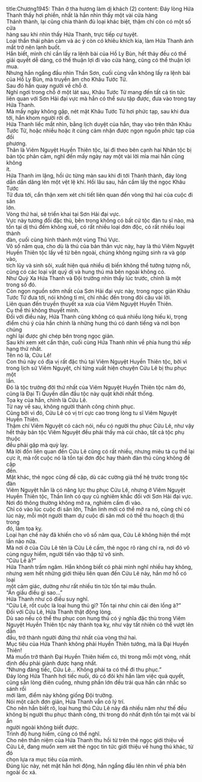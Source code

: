 title:Chương1945: Thân ở tha hương làm dị khách (2)
content:
Đáy lòng Hứa Thanh thấy hơi phiền, nhất là hắn nhìn thấy một vài cửa hàng<br>Thánh thành, lại cũng chia thành đủ loại khác biệt, thậm chí còn có một số cửa<br>hàng sau khi nhìn thấy Hứa Thanh, trực tiếp cự tuyệt.<br>Loại thần thái phản cảm và ác ý còn có khiêu khích kia, làm Hứa Thanh ánh<br>mắt trở nên lạnh buốt.<br>Hắn biết, mình chỉ cần lấy ra lệnh bài của Hồ Ly Bùn, hết thảy đều có thể<br>giải quyết dễ dàng, có thể thuận lợi đi vào cửa hàng, cũng có thể thuận lợi mua.<br>Nhưng hắn ngẩng đầu nhìn Thần Sơn, cuối cùng vẫn không lấy ra lệnh bài<br>của Hồ Ly Bùn, mà truyền âm cho Khâu Tước Tử.<br>Sau đó hắn quay người về chỗ ở.<br>Nghỉ ngơi trong chỗ ở một lát sau, Khâu Tước Tử mang đến tất cả tin tức<br>liên quan với Sơn Hải đại vực mà hắn có thể sưu tập được, đưa vào trong tay<br>Hứa Thanh.<br>Mà mấy ngày không gặp, nét mặt Khâu Tước Tử hơi phức tạp, sau khi đưa<br>tới, hắn khom người rời đi.<br>Hứa Thanh liếc mắt nhìn, bằng lịch duyệt của hắn, thay vào trên thân Khâu<br>Tước Tử, hoặc nhiều hoặc ít cũng cảm nhận được ngọn nguồn phức tạp của đối<br>phương.<br>Thân là Viêm Nguyệt Huyền Thiên tộc, lại đi theo bên cạnh hai Nhân tộc bị<br>bản tộc phản cảm, nghĩ đến mấy ngày nay một vài lời mỉa mai hắn cũng không<br>ít.<br>Hứa Thanh im lặng, hồi ức từng màn sau khi đi tới Thánh thành, đáy lòng<br>dần dần dâng lên một vệt lệ khí. Hồi lâu sau, hắn cầm lấy thẻ ngọc Khâu Tước<br>Tử đưa tới, cẩn thận xem xét chi tiết liên quan đến vòng thứ hai của cuộc đi săn<br>lớn.<br>Vòng thứ hai, sẽ triển khai tại Sơn Hải đại vực.<br>Vực này tương đối đặc thù, bên trong không có bất cứ tộc đàn tu sĩ nào, mà<br>tồn tại dị thú đếm không xuể, có rất nhiều loại đơn độc, có rất nhiều loại thành<br>đàn, cuối cùng hình thành một vùng Thú Vực.<br>Vô số năm qua, cho dù là thú của bản thân vực này, hay là thú Viêm Nguyệt<br>Huyền Thiên tộc lấy về từ bên ngoài, chúng không ngừng sinh ra và góp vào,<br>tích lũy và sinh sôi, xuất hiện quá nhiều dị biến không thể tưởng tượng nổi,<br>cũng có các loại vật quỷ dị và hung thú mà bên ngoài không có.<br>Như Quỷ Xa Hứa Thanh và Đội trưởng nhìn thấy lúc trước, chính là một<br>trong số đó.<br>Còn ngọn nguồn sớm nhất của Sơn Hải đại vực này, trong ngọc giản Khâu<br>Tước Tử đưa tới, nói không tỉ mỉ, chỉ nhắc đến trong đôi câu vài lời.<br>Liên quan đến truyền thuyết xa xưa của Viêm Nguyệt Huyền Thiên.<br>Cụ thể thì không thuyết minh.<br>Đối với điều này, Hứa Thanh cũng không có quá nhiều lòng hiếu kì, trọng<br>điểm chú ý của hắn chính là những hung thú có danh tiếng và nơi bọn chúng<br>nghỉ lại được ghi chép bên trong ngọc giản.<br>Sau khi xem xét cẩn thận, cuối cùng Hứa Thanh nhìn về phía hung thú xếp<br>hạng thứ nhất.<br>Tên nó là, Cửu Lê!<br>Con thú này có địa vị rất đặc thù tại Viêm Nguyệt Huyền Thiên tộc, bởi vì<br>trong lịch sử Viêm Nguyệt, chỉ từng xuất hiện chuyện Cửu Lê bị thu phục một<br>lần.<br>Đó là tộc trưởng đời thứ nhất của Viêm Nguyệt Huyền Thiên tộc năm đó,<br>cũng là Đại Ti Quyền dẫn đầu tộc này quật khởi nhất thống.<br>Tọa kỵ của hắn, chính là Cửu Lê.<br>Từ nay về sau, không người thành công chinh phục.<br>Cũng bởi vì đó, Cửu Lê có vị trí cực cao trong lòng tu sĩ Viêm Nguyệt<br>Huyền Thiên.<br>Thậm chí Viêm Nguyệt có cách nói, nếu có người thu phục Cửu Lê, như vậy<br>hết thảy bản tộc Viêm Nguyệt đều phải thấy mà cúi chào, tất cả tộc phụ thuộc<br>đều phải gặp mà quỳ lạy.<br>Mà lời đồn liên quan đến Cửu Lê cũng có rất nhiều, nhưng miêu tả cụ thể lại<br>cực ít, mà rốt cuộc nó là tồn tại đơn độc hay thành đàn thú cũng không đề cập<br>đến.<br>Mặt khác, thẻ ngọc cũng đề cập, dù các cường giả thế hệ trước trong tộc đàn<br>Viêm Nguyệt hẳn là có năng lực thu phục Cửu Lê, nhưng ở Viêm Nguyệt<br>Huyền Thiên tộc, Thần linh có quy củ nghiêm khắc đối với Sơn Hải đại vực.<br>Nơi đó thông thường không mở ra, nghiêm cấm đi vào.<br>Chỉ có vào lúc cuộc đi săn lớn, Thần linh mới có thể mở ra nó, cũng chỉ có<br>lúc này, mỗi một người tham dự cuộc đi săn mới có thể thu hoạch dị thú trong<br>đó, làm tọa kỵ.<br>Loại hạn chế này đã khiến cho vô số năm qua, Cửu Lê không hiện thế một<br>lần nào nữa.<br>Mà nơi ở của Cửu Lê tên là Cửu Lê cấm, thẻ ngọc rõ ràng chỉ ra, nơi đó vô<br>cùng nguy hiểm, người tiến vào thập tử vô sinh.<br>“Cửu Lê à?”<br>Hứa Thanh trầm ngâm. Hắn không biết có phải mình nghĩ nhiều hay không,<br>nhưng xem hết những giới thiệu liên quan đến Cửu Lê này, hắn mơ hồ có loại<br>một cảm giác, dường như rất nhiều tin tức tồn tại mâu thuẫn.<br>“Ẩn giấu điều gì sao...”<br>Hứa Thanh như có điều suy nghĩ.<br>“Cửu Lê, rốt cuộc là loại hung thú gì? Tồn tại như chín cái đèn lồng à?”<br>Đối với Cửu Lê, Hứa Thanh thật động lòng.<br>Dù sao nếu có thể thu phục con hung thú có ý nghĩa đặc thù trong Viêm<br>Nguyệt Huyền Thiên tộc này thành tọa kỵ, như vậy tất nhiên có thể vượt lên dẫn<br>đầu, trở thành người đứng thứ nhất của vòng thứ hai.<br>Mục tiêu của Hứa Thanh không phải Huyền Thiên tướng, mà là Đại Huyền<br>Thiên!<br>Mà muốn trở thành Đại Huyền Thiên hiếm có, thì trong mỗi một vòng, nhất<br>định đều phải giành được hạng nhất.<br>“Nhưng đáng tiếc, Cửu Lê… Không phải ta có thể đi thu phục.”<br>Đáy lòng Hứa Thanh hơi tiếc nuối, dù có đôi khi hắn làm việc quả quyết,<br>cũng sẵn lòng điên cuồng, nhưng phần lớn đều trải qua hắn cân nhắc so sánh rồi<br>mới làm, điểm này không giống Đội trưởng.<br>Nói một cách đơn giản, Hứa Thanh vẫn có lý trí.<br>Cho nên hắn biết rõ, loại hung thú Cửu Lê này đã nhiều năm như thế đều<br>không bị người thu phục thành công, thì trong đó nhất định tồn tại một vài bí ẩn<br>người ngoài không biết được.<br>Trình độ hung hiểm, cũng có thể nghĩ.<br>Cho nên thần niệm của Hứa Thanh thu hồi từ trên thẻ ngọc giới thiệu về<br>Cửu Lê, đang muốn xem xét thẻ ngọc tin tức giới thiệu về hung thú khác, từ đó<br>chọn lựa ra mục tiêu của mình.<br>Đúng lúc này, nét mặt hắn hơi động, hắn ngẩng đầu lên nhìn về phía bên<br>ngoài ốc xá.